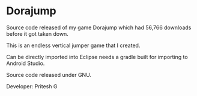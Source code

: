# Dorajump

Source code released of my game Dorajump which had 56,766 downloads before it got taken down.

 
This is an endless vertical jumper game that I created. 

Can be directly imported into Eclipse needs a gradle built for importing to Android Studio. 

Source code released under GNU.

Developer: Pritesh G
